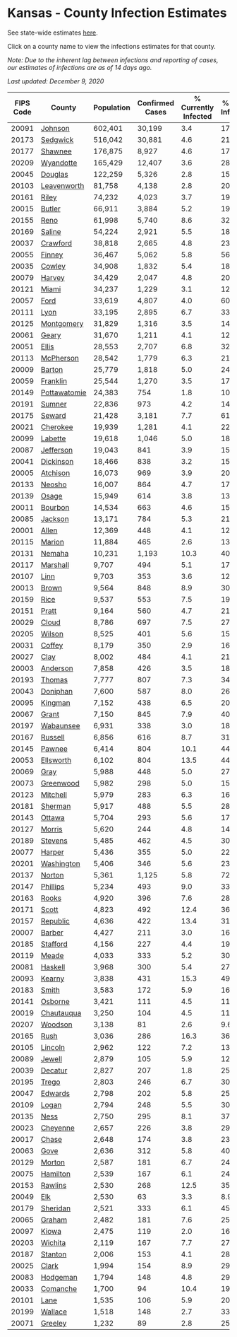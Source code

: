 # Kansas - County Infection Estimates

See state-wide estimates [here](/infections/us-ks).

Click on a county name to view the infections estimates for that county.

*Note: Due to the inherent lag between infections and reporting of cases, our estimates of infections are as of 14 days ago.*

*Last updated: December 9, 2020*

|   FIPS Code |                       County |   Population |   Confirmed Cases |   % Currently Infected |   % Total Infected |
|-------------|------------------------------|--------------|-------------------|------------------------|--------------------|
|       20091 |           [Johnson](johnson) |      602,401 |            30,199 |                    3.4 |               17.8 |
|       20173 |         [Sedgwick](sedgwick) |      516,042 |            30,881 |                    4.6 |               21.1 |
|       20177 |           [Shawnee](shawnee) |      176,875 |             8,927 |                    4.6 |               17.8 |
|       20209 |       [Wyandotte](wyandotte) |      165,429 |            12,407 |                    3.6 |               28.4 |
|       20045 |           [Douglas](douglas) |      122,259 |             5,326 |                    2.8 |               15.2 |
|       20103 |   [Leavenworth](leavenworth) |       81,758 |             4,138 |                    2.8 |               20.5 |
|       20161 |               [Riley](riley) |       74,232 |             4,023 |                    3.7 |               19.1 |
|       20015 |             [Butler](butler) |       66,911 |             3,884 |                    5.2 |               19.9 |
|       20155 |                 [Reno](reno) |       61,998 |             5,740 |                    8.6 |               32.0 |
|       20169 |             [Saline](saline) |       54,224 |             2,921 |                    5.5 |               18.5 |
|       20037 |         [Crawford](crawford) |       38,818 |             2,665 |                    4.8 |               23.9 |
|       20055 |             [Finney](finney) |       36,467 |             5,062 |                    5.8 |               56.1 |
|       20035 |             [Cowley](cowley) |       34,908 |             1,832 |                    5.4 |               18.3 |
|       20079 |             [Harvey](harvey) |       34,429 |             2,047 |                    4.8 |               20.8 |
|       20121 |               [Miami](miami) |       34,237 |             1,229 |                    3.1 |               12.1 |
|       20057 |                 [Ford](ford) |       33,619 |             4,807 |                    4.0 |               60.3 |
|       20111 |                 [Lyon](lyon) |       33,195 |             2,895 |                    6.7 |               33.1 |
|       20125 |     [Montgomery](montgomery) |       31,829 |             1,316 |                    3.5 |               14.4 |
|       20061 |               [Geary](geary) |       31,670 |             1,211 |                    4.1 |               12.8 |
|       20051 |               [Ellis](ellis) |       28,553 |             2,707 |                    6.8 |               32.5 |
|       20113 |       [McPherson](mcpherson) |       28,542 |             1,779 |                    6.3 |               21.3 |
|       20009 |             [Barton](barton) |       25,779 |             1,818 |                    5.0 |               24.9 |
|       20059 |         [Franklin](franklin) |       25,544 |             1,270 |                    3.5 |               17.0 |
|       20149 | [Pottawatomie](pottawatomie) |       24,383 |               754 |                    1.8 |               10.8 |
|       20191 |             [Sumner](sumner) |       22,836 |               973 |                    4.2 |               14.5 |
|       20175 |             [Seward](seward) |       21,428 |             3,181 |                    7.7 |               61.2 |
|       20021 |         [Cherokee](cherokee) |       19,939 |             1,281 |                    4.1 |               22.2 |
|       20099 |           [Labette](labette) |       19,618 |             1,046 |                    5.0 |               18.6 |
|       20087 |       [Jefferson](jefferson) |       19,043 |               841 |                    3.9 |               15.3 |
|       20041 |       [Dickinson](dickinson) |       18,466 |               838 |                    3.2 |               15.5 |
|       20005 |         [Atchison](atchison) |       16,073 |               969 |                    3.9 |               20.9 |
|       20133 |             [Neosho](neosho) |       16,007 |               864 |                    4.7 |               17.7 |
|       20139 |               [Osage](osage) |       15,949 |               614 |                    3.8 |               13.2 |
|       20011 |           [Bourbon](bourbon) |       14,534 |               663 |                    4.6 |               15.7 |
|       20085 |           [Jackson](jackson) |       13,171 |               784 |                    5.3 |               21.4 |
|       20001 |               [Allen](allen) |       12,369 |               448 |                    4.1 |               12.5 |
|       20115 |             [Marion](marion) |       11,884 |               465 |                    2.6 |               13.8 |
|       20131 |             [Nemaha](nemaha) |       10,231 |             1,193 |                   10.3 |               40.3 |
|       20117 |         [Marshall](marshall) |        9,707 |               494 |                    5.1 |               17.9 |
|       20107 |                 [Linn](linn) |        9,703 |               353 |                    3.6 |               12.8 |
|       20013 |               [Brown](brown) |        9,564 |               848 |                    8.9 |               30.8 |
|       20159 |                 [Rice](rice) |        9,537 |               553 |                    7.5 |               19.9 |
|       20151 |               [Pratt](pratt) |        9,164 |               560 |                    4.7 |               21.5 |
|       20029 |               [Cloud](cloud) |        8,786 |               697 |                    7.5 |               27.9 |
|       20205 |             [Wilson](wilson) |        8,525 |               401 |                    5.6 |               15.6 |
|       20031 |             [Coffey](coffey) |        8,179 |               350 |                    2.9 |               16.8 |
|       20027 |                 [Clay](clay) |        8,002 |               484 |                    4.1 |               21.7 |
|       20003 |         [Anderson](anderson) |        7,858 |               426 |                    3.5 |               18.7 |
|       20193 |             [Thomas](thomas) |        7,777 |               807 |                    7.3 |               34.9 |
|       20043 |         [Doniphan](doniphan) |        7,600 |               587 |                    8.0 |               26.3 |
|       20095 |           [Kingman](kingman) |        7,152 |               438 |                    6.5 |               20.9 |
|       20067 |               [Grant](grant) |        7,150 |               845 |                    7.9 |               40.6 |
|       20197 |       [Wabaunsee](wabaunsee) |        6,931 |               338 |                    3.0 |               18.6 |
|       20167 |           [Russell](russell) |        6,856 |               616 |                    8.7 |               31.3 |
|       20145 |             [Pawnee](pawnee) |        6,414 |               804 |                   10.1 |               44.0 |
|       20053 |       [Ellsworth](ellsworth) |        6,102 |               804 |                   13.5 |               44.5 |
|       20069 |                 [Gray](gray) |        5,988 |               448 |                    5.0 |               27.6 |
|       20073 |       [Greenwood](greenwood) |        5,982 |               298 |                    5.0 |               15.2 |
|       20123 |         [Mitchell](mitchell) |        5,979 |               283 |                    6.3 |               16.8 |
|       20181 |           [Sherman](sherman) |        5,917 |               488 |                    5.5 |               28.4 |
|       20143 |             [Ottawa](ottawa) |        5,704 |               293 |                    5.6 |               17.6 |
|       20127 |             [Morris](morris) |        5,620 |               244 |                    4.8 |               14.4 |
|       20189 |           [Stevens](stevens) |        5,485 |               462 |                    4.5 |               30.7 |
|       20077 |             [Harper](harper) |        5,436 |               355 |                    5.0 |               22.9 |
|       20201 |     [Washington](washington) |        5,406 |               346 |                    5.6 |               23.1 |
|       20137 |             [Norton](norton) |        5,361 |             1,125 |                    5.8 |               72.5 |
|       20147 |         [Phillips](phillips) |        5,234 |               493 |                    9.0 |               33.0 |
|       20163 |               [Rooks](rooks) |        4,920 |               396 |                    7.6 |               28.7 |
|       20171 |               [Scott](scott) |        4,823 |               492 |                   12.4 |               36.1 |
|       20157 |         [Republic](republic) |        4,636 |               422 |                   13.4 |               31.6 |
|       20007 |             [Barber](barber) |        4,427 |               211 |                    3.0 |               16.8 |
|       20185 |         [Stafford](stafford) |        4,156 |               227 |                    4.4 |               19.5 |
|       20119 |               [Meade](meade) |        4,033 |               333 |                    5.2 |               30.0 |
|       20081 |           [Haskell](haskell) |        3,968 |               300 |                    5.4 |               27.5 |
|       20093 |             [Kearny](kearny) |        3,838 |               431 |                   15.3 |               49.0 |
|       20183 |               [Smith](smith) |        3,583 |               172 |                    5.9 |               16.5 |
|       20141 |           [Osborne](osborne) |        3,421 |               111 |                    4.5 |               11.1 |
|       20019 |     [Chautauqua](chautauqua) |        3,250 |               104 |                    4.5 |               11.5 |
|       20207 |           [Woodson](woodson) |        3,138 |                81 |                    2.6 |                9.6 |
|       20165 |                 [Rush](rush) |        3,036 |               286 |                   16.3 |               36.8 |
|       20105 |           [Lincoln](lincoln) |        2,962 |               122 |                    7.2 |               13.3 |
|       20089 |             [Jewell](jewell) |        2,879 |               105 |                    5.9 |               12.7 |
|       20039 |           [Decatur](decatur) |        2,827 |               207 |                    1.8 |               25.3 |
|       20195 |               [Trego](trego) |        2,803 |               246 |                    6.7 |               30.3 |
|       20047 |           [Edwards](edwards) |        2,798 |               202 |                    5.8 |               25.3 |
|       20109 |               [Logan](logan) |        2,794 |               248 |                    5.5 |               30.8 |
|       20135 |                 [Ness](ness) |        2,750 |               295 |                    8.1 |               37.0 |
|       20023 |         [Cheyenne](cheyenne) |        2,657 |               226 |                    3.8 |               29.4 |
|       20017 |               [Chase](chase) |        2,648 |               174 |                    3.8 |               23.8 |
|       20063 |                 [Gove](gove) |        2,636 |               312 |                    5.8 |               40.7 |
|       20129 |             [Morton](morton) |        2,587 |               181 |                    6.7 |               24.7 |
|       20075 |         [Hamilton](hamilton) |        2,539 |               167 |                    6.1 |               24.1 |
|       20153 |           [Rawlins](rawlins) |        2,530 |               268 |                   12.5 |               35.1 |
|       20049 |                   [Elk](elk) |        2,530 |                63 |                    3.3 |                8.9 |
|       20179 |         [Sheridan](sheridan) |        2,521 |               333 |                    6.1 |               45.6 |
|       20065 |             [Graham](graham) |        2,482 |               181 |                    7.6 |               25.5 |
|       20097 |               [Kiowa](kiowa) |        2,475 |               119 |                    2.0 |               16.7 |
|       20203 |           [Wichita](wichita) |        2,119 |               167 |                    7.7 |               27.1 |
|       20187 |           [Stanton](stanton) |        2,006 |               153 |                    4.1 |               28.7 |
|       20025 |               [Clark](clark) |        1,994 |               154 |                    8.9 |               29.3 |
|       20083 |         [Hodgeman](hodgeman) |        1,794 |               148 |                    4.8 |               29.4 |
|       20033 |         [Comanche](comanche) |        1,700 |                94 |                   10.4 |               19.0 |
|       20101 |                 [Lane](lane) |        1,535 |               106 |                    5.9 |               20.5 |
|       20199 |           [Wallace](wallace) |        1,518 |               148 |                    2.7 |               33.3 |
|       20071 |           [Greeley](greeley) |        1,232 |                89 |                    2.8 |               25.6 |